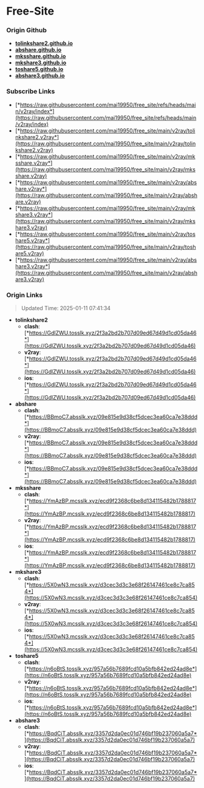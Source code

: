 # Free-Site

### Origin Github

- [**tolinkshare2.github.io**](https://github.com/tolinkshare2/tolinkshare2.github.io)
- [**abshare.github.io**](https://github.com/abshare/abshare.github.io)
- [**mksshare.github.io**](https://github.com/mksshare/mksshare.github.io)
- [**mkshare3.github.io**](https://github.com/mkshare3/mkshare3.github.io)
- [**toshare5.github.io**](https://github.com/toshare5/toshare5.github.io)
- [**abshare3.github.io**](https://github.com/abshare3/abshare3.github.io)

### Subscribe Links

- [*https://raw.githubusercontent.com/mai19950/free_site/refs/heads/main/v2ray/index*](https://raw.githubusercontent.com/mai19950/free_site/refs/heads/main/v2ray/index)
- [*https://raw.githubusercontent.com/mai19950/free_site/main/v2ray/tolinkshare2.v2ray*](https://raw.githubusercontent.com/mai19950/free_site/main/v2ray/tolinkshare2.v2ray)
- [*https://raw.githubusercontent.com/mai19950/free_site/main/v2ray/mksshare.v2ray*](https://raw.githubusercontent.com/mai19950/free_site/main/v2ray/mksshare.v2ray)
- [*https://raw.githubusercontent.com/mai19950/free_site/main/v2ray/abshare.v2ray*](https://raw.githubusercontent.com/mai19950/free_site/main/v2ray/abshare.v2ray)
- [*https://raw.githubusercontent.com/mai19950/free_site/main/v2ray/mkshare3.v2ray*](https://raw.githubusercontent.com/mai19950/free_site/main/v2ray/mkshare3.v2ray)
- [*https://raw.githubusercontent.com/mai19950/free_site/main/v2ray/toshare5.v2ray*](https://raw.githubusercontent.com/mai19950/free_site/main/v2ray/toshare5.v2ray)
- [*https://raw.githubusercontent.com/mai19950/free_site/main/v2ray/abshare3.v2ray*](https://raw.githubusercontent.com/mai19950/free_site/main/v2ray/abshare3.v2ray)

### Origin Links

> Updated Time: 2025-01-11 07:41:34

- **tolinkshare2**
  - **clash**: [*https://GdlZWU.tosslk.xyz/2f3a2bd2b707d09ed67d49d1cd05da46*](https://GdlZWU.tosslk.xyz/2f3a2bd2b707d09ed67d49d1cd05da46)
  - **v2ray**: [*https://GdlZWU.tosslk.xyz/2f3a2bd2b707d09ed67d49d1cd05da46*](https://GdlZWU.tosslk.xyz/2f3a2bd2b707d09ed67d49d1cd05da46)
  - **ios**: [*https://GdlZWU.tosslk.xyz/2f3a2bd2b707d09ed67d49d1cd05da46*](https://GdlZWU.tosslk.xyz/2f3a2bd2b707d09ed67d49d1cd05da46)
- **abshare**
  - **clash**: [*https://BBmoC7.absslk.xyz/09e815e9d38cf5dcec3ea60ca7e38ddd*](https://BBmoC7.absslk.xyz/09e815e9d38cf5dcec3ea60ca7e38ddd)
  - **v2ray**: [*https://BBmoC7.absslk.xyz/09e815e9d38cf5dcec3ea60ca7e38ddd*](https://BBmoC7.absslk.xyz/09e815e9d38cf5dcec3ea60ca7e38ddd)
  - **ios**: [*https://BBmoC7.absslk.xyz/09e815e9d38cf5dcec3ea60ca7e38ddd*](https://BBmoC7.absslk.xyz/09e815e9d38cf5dcec3ea60ca7e38ddd)
- **mksshare**
  - **clash**: [*https://YmAzBP.mcsslk.xyz/ecd9f2368c6be8d134115482b1788817*](https://YmAzBP.mcsslk.xyz/ecd9f2368c6be8d134115482b1788817)
  - **v2ray**: [*https://YmAzBP.mcsslk.xyz/ecd9f2368c6be8d134115482b1788817*](https://YmAzBP.mcsslk.xyz/ecd9f2368c6be8d134115482b1788817)
  - **ios**: [*https://YmAzBP.mcsslk.xyz/ecd9f2368c6be8d134115482b1788817*](https://YmAzBP.mcsslk.xyz/ecd9f2368c6be8d134115482b1788817)
- **mkshare3**
  - **clash**: [*https://5X0wN3.mcsslk.xyz/d3cec3d3c3e68f26147461ce8c7ca854*](https://5X0wN3.mcsslk.xyz/d3cec3d3c3e68f26147461ce8c7ca854)
  - **v2ray**: [*https://5X0wN3.mcsslk.xyz/d3cec3d3c3e68f26147461ce8c7ca854*](https://5X0wN3.mcsslk.xyz/d3cec3d3c3e68f26147461ce8c7ca854)
  - **ios**: [*https://5X0wN3.mcsslk.xyz/d3cec3d3c3e68f26147461ce8c7ca854*](https://5X0wN3.mcsslk.xyz/d3cec3d3c3e68f26147461ce8c7ca854)
- **toshare5**
  - **clash**: [*https://n6oBtS.tosslk.xyz/957a56b7689fcd10a5bfb842ed24ad8e*](https://n6oBtS.tosslk.xyz/957a56b7689fcd10a5bfb842ed24ad8e)
  - **v2ray**: [*https://n6oBtS.tosslk.xyz/957a56b7689fcd10a5bfb842ed24ad8e*](https://n6oBtS.tosslk.xyz/957a56b7689fcd10a5bfb842ed24ad8e)
  - **ios**: [*https://n6oBtS.tosslk.xyz/957a56b7689fcd10a5bfb842ed24ad8e*](https://n6oBtS.tosslk.xyz/957a56b7689fcd10a5bfb842ed24ad8e)
- **abshare3**
  - **clash**: [*https://BqdCiT.absslk.xyz/3357d2da0ec01d746bf19b237060a5a7*](https://BqdCiT.absslk.xyz/3357d2da0ec01d746bf19b237060a5a7)
  - **v2ray**: [*https://BqdCiT.absslk.xyz/3357d2da0ec01d746bf19b237060a5a7*](https://BqdCiT.absslk.xyz/3357d2da0ec01d746bf19b237060a5a7)
  - **ios**: [*https://BqdCiT.absslk.xyz/3357d2da0ec01d746bf19b237060a5a7*](https://BqdCiT.absslk.xyz/3357d2da0ec01d746bf19b237060a5a7)
